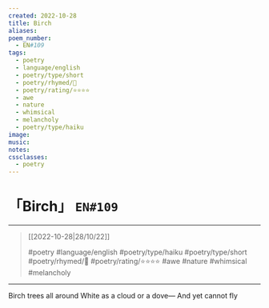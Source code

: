 ```yaml
---
created: 2022-10-28
title: Birch
aliases:
poem_number:
  - EN#109
tags:
  - poetry
  - language/english
  - poetry/type/short
  - poetry/rhymed/🔴
  - poetry/rating/⭐⭐⭐⭐
  - awe
  - nature
  - whimsical
  - melancholy
  - poetry/type/haiku
image:
music:
notes:
cssclasses:
  - poetry
---
```

# 「Birch」 `EN#109`

---

> [[2022-10-28|28/10/22]]
> 
> #poetry 
> #language/english 
> #poetry/type/haiku #poetry/type/short 
> #poetry/rhymed/🔴 
> #poetry/rating/⭐⭐⭐⭐ 
> #awe #nature #whimsical #melancholy 

---

Birch trees all around
White as a cloud or a dove—
And yet cannot fly
